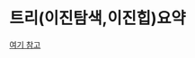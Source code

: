# 트리(이진탐색,이진힙)요약   
[여기 참고](https://github.com/maro99/data_structure_with_python/blob/master/memorize04_tree.ipynb)

